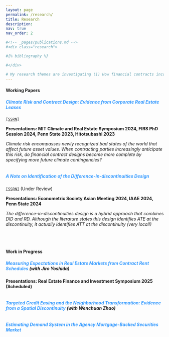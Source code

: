 ```yaml
---
layout: page
permalink: /research/
title: Research
description: 
nav: true
nav_order: 2

#<!-- _pages/publications.md -->
#<div class="research">

#{% bibliography %}

#</div>

# My research themes are investigating (1) How financial contracts incorporate the future state of the world and (2) recovering beliefs for the state of the world from obserged financial contracts.
---
```


#### **Working Papers**

##### **<span style="color: rgb(51, 153, 255)">Climate Risk and Contract Design: Evidence from Corporate Real Estate Leases</span>**
[`[SSRN]`](https://papers.ssrn.com/sol3/papers.cfm?abstract_id=4686886)

**Presentations: MIT Climate and Real Estate Symposium 2024, FIRS PhD Session 2024, Penn State 2023, Hitotsubashi 2023**

*Climate risk encompasses newly recognized bad states of the world that affect future asset values. When contracting parties increasingly anticipate this risk, do financial contract designs become more complete by specifying more future climate contingencies?*

<p style="margin-top: 2.5em;"></p>

##### **<span style="color: rgb(51, 153, 255)">A Note on Identification of the Difference-in-discontinuities Design</span>**
[`[SSRN]`](https://papers.ssrn.com/sol3/papers.cfm?abstract_id=4686891) (Under Review)

**Presentations: Econometric Society Asian Meeting 2024, IAAE 2024, Penn State 2024**

*The difference-in-discontinuities design is a hybrid approach that combines DID and RD. Although the literature states this design identifies ATE at the discontinuity, it actually identifies ATT at the discontinuity (very local!)*

<p style="margin-top: 5em;"></p>

#### **Work in Progress**


##### **<span style="color: rgb(51, 153, 255)">Measuring Expectations in Real Estate Markets from Contract Rent Schedules</span>** (with Jiro Yoshida)

**Presentations: Real Estate Finance and Investment Symposium 2025 (Scheduled)**

<p style="margin-top: 2.5em;"></p>

##### **<span style="color: rgb(51, 153, 255)">Targeted Credit Easing and the Neighborhood Transformation: Evidence from a Spatial Discontinuity</span>** (with Wenchuan Zhao)

<p style="margin-top: 2.5em;"></p>

##### **<span style="color: rgb(51, 153, 255)">Estimating Demand System in the Agency Mortgage-Backed Securities Market</span>**